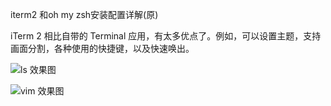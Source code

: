 iterm2 和oh my zsh安装配置详解(原)

iTerm 2 相比自带的 Terminal 应用，有太多优点了。例如，可以设置主题，支持画面分割，各种使用的快捷键，以及快速唤出。

![ls 效果图](https://github.com/lenxeon/notes/blob/master/%E8%BF%90%E7%BB%B4/201510/iterm2%20%E5%92%8Coh%20my%20zsh%E5%AE%89%E8%A3%85%E4%BB%A5%E5%8F%8A%E4%BD%BF%E7%94%A8%E4%BB%8B%E7%BB%8D/iterm2%E6%95%88%E6%9E%9C%E5%9B%BE.png)

![vim 效果图](https://github.com/lenxeon/notes/blob/master/%E8%BF%90%E7%BB%B4/201510/iterm2%20%E5%92%8Coh%20my%20zsh%E5%AE%89%E8%A3%85%E4%BB%A5%E5%8F%8A%E4%BD%BF%E7%94%A8%E4%BB%8B%E7%BB%8D/iterm2%20vim%20%E6%95%88%E6%9E%9C%E5%9B%BE.png)